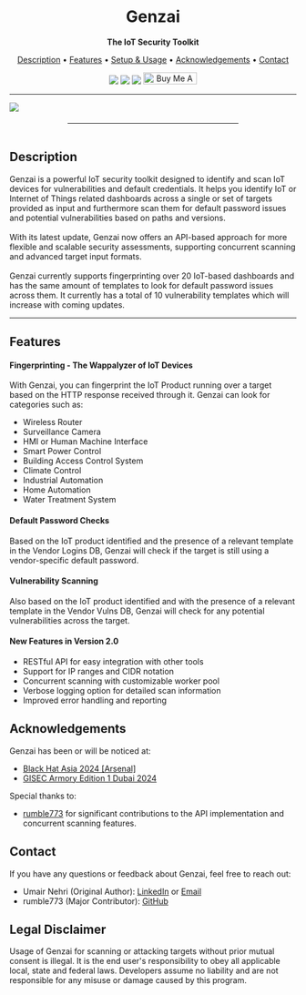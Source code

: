<h1 align="center">Genzai</h1>
<p align="center"><b>The IoT Security Toolkit</b></p>
<p align="center">
<a href="#description">Description</a> • <a href="#features">Features</a> • <a href="./docs/documentation.md#setup-usage">Setup & Usage</a> • <a href="#acknowledgements">Acknowledgements</a> • <a href="#contact">Contact</a><br>

<p align="center">
  <img src="https://img.shields.io/badge/Version-2.0-green">
  <img src="https://img.shields.io/badge/Black%20Hat%20Arsenal-%20Asia%202024-blue">
  <img src="https://img.shields.io/badge/GISEC Armory-%20Dubai%202024-blue">
  <a href="https://www.buymeacoffee.com/umair9747" target="_blank"><img src="https://www.buymeacoffee.com/assets/img/custom_images/orange_img.png" alt="Buy Me A Coffee" style="height: 21px !important;width: 94px !important;" ></a>
</p>

</p>
<hr>
<img src="./genzai.png">
<hr style="width:300px; height: 1px; margin: auto; margin-top: 20px;" />
<br>
<div id="description">
<h2> Description </h2>
Genzai is a powerful IoT security toolkit designed to identify and scan IoT devices for vulnerabilities and default credentials. It helps you identify IoT or Internet of Things related dashboards across a single or set of targets provided as input and furthermore scan them for default password issues and potential vulnerabilities based on paths and versions.
<br><br>
With its latest update, Genzai now offers an API-based approach for more flexible and scalable security assessments, supporting concurrent scanning and advanced target input formats.
<br><br>
Genzai currently supports fingerprinting over 20 IoT-based dashboards and has the same amount of templates to look for default password issues across them. It currently has a total of 10 vulnerability templates which will increase with coming updates.
</div>
<hr style="height: 1px;">

<div id="features">
<h2> Features </h2>

<h4>Fingerprinting - The Wappalyzer of IoT Devices</h4>
With Genzai, you can fingerprint the IoT Product running over a target based on the HTTP response received through it. Genzai can look for categories such as:

- Wireless Router
- Surveillance Camera
- HMI or Human Machine Interface
- Smart Power Control
- Building Access Control System
- Climate Control
- Industrial Automation
- Home Automation
- Water Treatment System

<h4>Default Password Checks</h4>
Based on the IoT product identified and the presence of a relevant template in the Vendor Logins DB, Genzai will check if the target is still using a vendor-specific default password.

<h4>Vulnerability Scanning</h4>
Also based on the IoT product identified and with the presence of a relevant template in the Vendor Vulns DB, Genzai will check for any potential vulnerabilities across the target.

<h4>New Features in Version 2.0</h4>

- RESTful API for easy integration with other tools
- Support for IP ranges and CIDR notation
- Concurrent scanning with customizable worker pool
- Verbose logging option for detailed scan information
- Improved error handling and reporting
</div>

<div id="acknowledgements">
<h2> Acknowledgements </h2>
Genzai has been or will be noticed at:
<ul type="disc">
<li><a href="https://www.blackhat.com/asia-24/arsenal/schedule/index.html#genzai---the-iot-security-toolkit-37373">Black Hat Asia 2024 [Arsenal]</a></li>
<li><a href="https://www.gisec.ae/gisec-armory">GISEC Armory Edition 1 Dubai 2024</a></li>
</ul>

Special thanks to:
<ul type="disc">
<li><a href="https://github.com/rumble773">rumble773</a> for significant contributions to the API implementation and concurrent scanning features.</li>
</ul>
</div>

<div id="contact">
<h2> Contact </h2>
If you have any questions or feedback about Genzai, feel free to reach out:

- Umair Nehri (Original Author): <a href="https://in.linkedin.com/in/umair-nehri-49699317a">LinkedIn</a> or <a href="mailto:umairnehri9747@gmail.com">Email</a>
- rumble773 (Major Contributor): <a href="https://github.com/rumble773">GitHub</a>
</div>

<h2>Legal Disclaimer</h2>
Usage of Genzai for scanning or attacking targets without prior mutual consent is illegal. It is the end user's responsibility to obey all applicable local, state and federal laws. Developers assume no liability and are not responsible for any misuse or damage caused by this program.